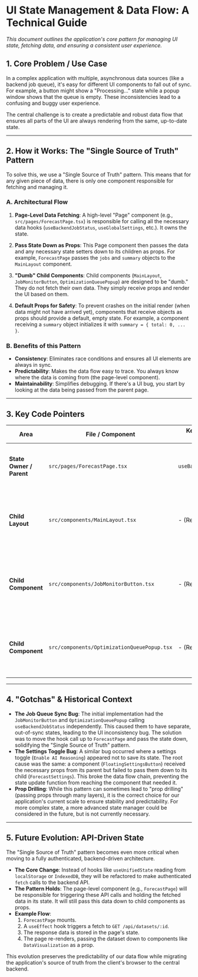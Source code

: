 # UI State Management & Data Flow: A Technical Guide

*This document outlines the application's core pattern for managing UI state, fetching data, and ensuring a consistent user experience.*

## 1. Core Problem / Use Case

In a complex application with multiple, asynchronous data sources (like a backend job queue), it's easy for different UI components to fall out of sync. For example, a button might show a "Processing..." state while a popup window shows that the queue is empty. These inconsistencies lead to a confusing and buggy user experience.

The central challenge is to create a predictable and robust data flow that ensures all parts of the UI are always rendering from the same, up-to-date state.

---

## 2. How it Works: The "Single Source of Truth" Pattern

To solve this, we use a "Single Source of Truth" pattern. This means that for any given piece of data, there is only one component responsible for fetching and managing it.

### A. Architectural Flow

1.  **Page-Level Data Fetching**: A high-level "Page" component (e.g., `src/pages/ForecastPage.tsx`) is responsible for calling all the necessary data hooks (`useBackendJobStatus`, `useGlobalSettings`, etc.). It owns the state.

2.  **Pass State Down as Props**: This Page component then passes the data and any necessary state setters down to its children as props. For example, `ForecastPage` passes the `jobs` and `summary` objects to the `MainLayout` component.

3.  **"Dumb" Child Components**: Child components (`MainLayout`, `JobMonitorButton`, `OptimizationQueuePopup`) are designed to be "dumb." They do not fetch their own data. They simply receive props and render the UI based on them.

4.  **Default Props for Safety**: To prevent crashes on the initial render (when data might not have arrived yet), components that receive objects as props should provide a default, empty state. For example, a component receiving a `summary` object initializes it with `summary = { total: 0, ... }`.

### B. Benefits of this Pattern

-   **Consistency**: Eliminates race conditions and ensures all UI elements are always in sync.
-   **Predictability**: Makes the data flow easy to trace. You always know where the data is coming from (the page-level component).
-   **Maintainability**: Simplifies debugging. If there's a UI bug, you start by looking at the data being passed from the parent page.

---

## 3. Key Code Pointers

| Area                     | File / Component                     | Key Function / Hook   | Purpose                                                                |
| ------------------------ | ------------------------------------ | --------------------- | ---------------------------------------------------------------------- |
| **State Owner / Parent** | `src/pages/ForecastPage.tsx`         | `useBackendJobStatus` | Fetches all job data and owns the state.                               |
| **Child Layout**         | `src/components/MainLayout.tsx`      | - (Receives props)    | Receives job data as props and passes it to further children.          |
| **Child Component**      | `src/components/JobMonitorButton.tsx`| - (Receives props)    | Renders UI based on the `summary` prop. Has a default value for safety.|
| **Child Component**      | `src/components/OptimizationQueuePopup.tsx` | - (Receives props) | Renders UI based on `jobs` and `summary` props. Has defaults.        |

---

## 4. "Gotchas" & Historical Context

- **The Job Queue Sync Bug**: The initial implementation had the `JobMonitorButton` and `OptimizationQueuePopup` calling `useBackendJobStatus` independently. This caused them to have separate, out-of-sync states, leading to the UI inconsistency bug. The solution was to move the hook call up to `ForecastPage` and pass the state down, solidifying the "Single Source of Truth" pattern.
- **The Settings Toggle Bug**: A similar bug occurred where a settings toggle (`Enable AI Reasoning`) appeared not to save its state. The root cause was the same: a component (`FloatingSettingsButton`) received the necessary props from its parent but failed to pass them down to its child (`ForecastSettings`). This broke the data flow chain, preventing the state update function from reaching the component that needed it.
- **Prop Drilling**: While this pattern can sometimes lead to "prop drilling" (passing props through many layers), it is the correct choice for our application's current scale to ensure stability and predictability. For more complex state, a more advanced state manager could be considered in the future, but is not currently necessary.

---

## 5. Future Evolution: API-Driven State

The "Single Source of Truth" pattern becomes even more critical when moving to a fully authenticated, backend-driven architecture.

- **The Core Change**: Instead of hooks like `useUnifiedState` reading from `localStorage` or `IndexedDB`, they will be refactored to make authenticated `fetch` calls to the backend API.
- **The Pattern Holds**: The page-level component (e.g., `ForecastPage`) will be responsible for triggering these API calls and holding the fetched data in its state. It will still pass this data down to child components as props.
- **Example Flow**:
    1. `ForecastPage` mounts.
    2. A `useEffect` hook triggers a fetch to `GET /api/datasets/:id`.
    3. The response data is stored in the page's state.
    4. The page re-renders, passing the dataset down to components like `DataVisualization` as a prop.

This evolution preserves the predictability of our data flow while migrating the application's source of truth from the client's browser to the central backend. 